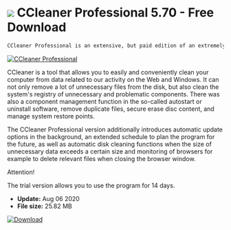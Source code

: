 # ![](https://cdn.softexe.net/static/icon/e/ccleaner-professional-8609.png) CCleaner Professional 5.70 - Free Download

```sh
CCleaner Professional is an extensive, but paid edition of an extremely popular tool designed to optimize and remove unnecessary files left on the computer disc by various types of software. In contrast to the free version, it also offers a set of functions and tools to automate the program's operation.
```
[![CCleaner Professional](https://gallery.dpcdn.pl/imgc/Tools/77762/g_-_420x350_1.5_-_x20170921163209_0.png)](https://softexe.net/win/system/system-tools/ccleaner-professional:hfRa.html)

CCleaner is a tool that allows you to easily and conveniently clean your computer from data related to our activity on the Web and Windows. It can not only remove a lot of unnecessary files from the disk, but also clean the system's registry of unnecessary and problematic components. There was also a component management function in the so-called autostart or uninstall software, remove duplicate files, secure erase disc content, and manage system restore points.
 
 The CCleaner Professional version additionally introduces automatic update options in the background, an extended schedule to plan the program for the future, as well as automatic disk cleaning functions when the size of unnecessary data exceeds a certain size and monitoring of browsers for example to delete relevant files when closing the browser window.
 
 Attention!
 
 The trial version allows you to use the program for 14 days.


- **Update:** Aug 06 2020
- **File size:** 25.82 MB

[![Download](https://cdn.softexe.net/static/img/download.png)](https://softexe.net/win/system/system-tools/ccleaner-professional:hfRa.html)

